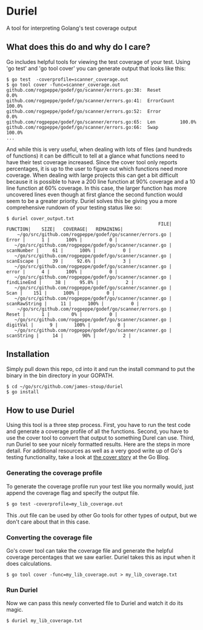 # Duriel
A tool for interpreting Golang's test coverage output

## What does this do and why do I care?
Go includes helpful tools for viewing the test coverage of your test. Using 'go test' and 'go tool cover' you can generate output that looks like this:

```
$ go test  -coverprofile=scanner_coverage.out
$ go tool cover -func=scanner_coverage.out
github.com/rogpeppe/godef/go/scanner/errors.go:38:	Reset			0.0%
github.com/rogpeppe/godef/go/scanner/errors.go:41:	ErrorCount		100.0%
github.com/rogpeppe/godef/go/scanner/errors.go:52:	Error			0.0%
github.com/rogpeppe/godef/go/scanner/errors.go:65:	Len			100.0%
github.com/rogpeppe/godef/go/scanner/errors.go:66:	Swap			100.0%
...
```

And while this is very useful, when dealing with lots of files (and hundreds of functions) it can be difficult to tell at a glance what functions need to have their test coverage increased. Since the cover tool only reports percentages, it is up to the user to figure out which functions need more coverage. When dealing with large projects this can get a bit difficult because it is possible to have a 200 line function at 90% coverage and a 10 line function at 60% coverage. In this case, the larger function has more uncovered lines even though at first glance the second function would seem to be a greater priority. Duriel solves this be giving you a more comprehensive rundown of your testing status like so:

```
$ duriel cover_output.txt
                                                        FILE|                 FUNCTION|    SIZE|   COVERAGE|   REMAINING|
    ~/go/src/github.com/rogpeppe/godef/go/scanner/errors.go |                   Error |      1 |      100% |          0 |
   ~/go/src/github.com/rogpeppe/godef/go/scanner/scanner.go |              scanNumber |     61 |      100% |          0 |
   ~/go/src/github.com/rogpeppe/godef/go/scanner/scanner.go |              scanEscape |     39 |     92.6% |          3 |
   ~/go/src/github.com/rogpeppe/godef/go/scanner/scanner.go |                   error |      4 |      100% |          0 |
   ~/go/src/github.com/rogpeppe/godef/go/scanner/scanner.go |             findLineEnd |     38 |     95.8% |          2 |
   ~/go/src/github.com/rogpeppe/godef/go/scanner/scanner.go |                    Scan |    151 |      100% |          0 |
   ~/go/src/github.com/rogpeppe/godef/go/scanner/scanner.go |           scanRawString |     11 |      100% |          0 |
    ~/go/src/github.com/rogpeppe/godef/go/scanner/errors.go |                   Reset |      1 |        0% |          0 |
   ~/go/src/github.com/rogpeppe/godef/go/scanner/scanner.go |                digitVal |      9 |      100% |          0 |
   ~/go/src/github.com/rogpeppe/godef/go/scanner/scanner.go |              scanString |     14 |       90% |          2 |
```

## Installation
Simply pull down this repo, cd into it and run the install command to put the binary in the bin directory in your GOPATH.

```
$ cd ~/go/src/github.com/james-stoup/duriel
$ go install
```

## How to use Duriel
Using this tool is a three step process. First, you have to run the test code and generate a coverage profile of all the functions. Second, you have to use the cover tool to convert that output to something Durel can use. Third, run Duriel to see your nicely formatted results. Here are the steps in more detail. For additional resources as well as a very good write up of Go's testing functionality, take a look at [the cover story](https://blog.golang.org/cover) at the Go Blog.

### Generating the coverage profile
To generate the coverage profile run your test like you normally would, just append the coverage flag and specify the output file.

```
$ go test -coverprofile=my_lib_coverage.out
```

This .out file can be used by other Go tools for other types of output, but we don't care about that in this case.

### Converting the coverage file
Go's cover tool can take the coverage file and generate the helpful coverage percentages that we saw earlier. Duriel takes this as input when it does calculations.

```
$ go tool cover -func=my_lib_coverage.out > my_lib_coverage.txt
```

### Run Duriel
Now we can pass this newly converted file to Duriel and watch it do its magic.

```
$ duriel my_lib_coverage.txt
```

